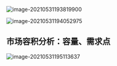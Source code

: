![image-20210531193819900](C:\Users\62624\AppData\Roaming\Typora\typora-user-images\image-20210531193819900.png)

![image-20210531194052975](C:\Users\62624\AppData\Roaming\Typora\typora-user-images\image-20210531194052975.png)	

## 市场容积分析：容量、需求点

![image-20210531195113637](C:\Users\62624\AppData\Roaming\Typora\typora-user-images\image-20210531195113637.png)